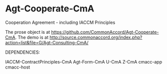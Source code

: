 # Agt-Cooperate-CmA

Cooperation Agreement - including IACCM Principles

The prose object is at <a href="https://github.com/CommonAccord/Agt-Cooperate-CmA">https://github.com/CommonAccord/Agt-Cooperate-CmA</a>.  The demo is at <a href="http://source.commonaccord.org/index.php?action=list&file=G/Agt-Consulting-CmA/">http://source.commonaccord.org/index.php?action=list&file=G/Agt-Consulting-CmA/</a>

DEPENDENCIES:

IACCM-ContractPrinciples-CmA
Agt-Form-CmA
U-CmA
Z-CmA
cmacc-app
cmacc-host
